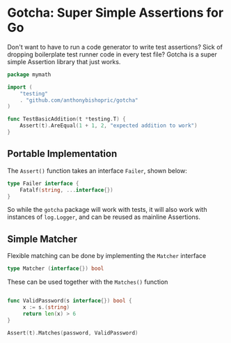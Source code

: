 # Gotcha: Super Simple Assertions for Go

Don't want to have to run a code generator to write test assertions? Sick of dropping boilerplate test runner code in every test file? Gotcha is a super simple Assertion library that just works.

```go
package mymath

import (
	"testing"
	. "github.com/anthonybishopric/gotcha"
)

func TestBasicAddition(t *testing.T) {
	Assert(t).AreEqual(1 + 1, 2, "expected addition to work")
}

```

## Portable Implementation

The `Assert()` function takes an interface `Failer`, shown below:

```go
type Failer interface {
	Fatalf(string, ...interface{})
}

```
So while the `gotcha` package will work with tests, it will also work with instances of `log.Logger`, and can be reused as mainline Assertions.

## Simple Matcher

Flexible matching can be done by implementing the `Matcher` interface

```go
type Matcher (interface{}) bool
```

These can be used together with the `Matches()` function

```go

func ValidPassword(s interface{}) bool {
	 x := s.(string)
	 return len(x) > 6
}

Assert(t).Matches(password, ValidPassword)
```

